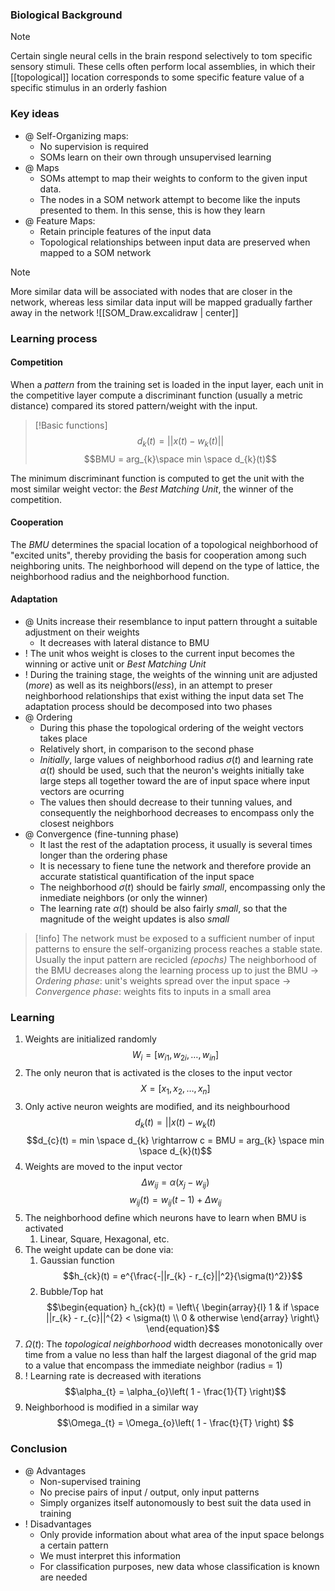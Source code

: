 ### Biological Background

> [!note]
> Certain single neural cells in the brain respond selectively to tom specific sensory stimuli.  These cells often perform local assemblies, in which their [[topological]] location corresponds to some specific feature value of a specific stimulus in an orderly fashion

### Key ideas
* @ Self-Organizing maps:
	* No supervision is required
	* SOMs learn on their own through unsupervised learning
* @ Maps
	* SOMs attempt to map their weights  to conform to the given input data. 
	* The nodes in a SOM network attempt to become like the inputs presented to them.  In this sense, this is how they learn
* @ Feature Maps:
	* Retain principle features of the input data
	* Topological relationships between input data are preserved when mapped to a SOM network

> [!note]
> More similar data will be associated with nodes that are closer in the network, whereas less similar data input will be mapped gradually farther away in the network
> ![[SOM_Draw.excalidraw | center]]
> 

### Learning process

#### Competition
When a *pattern* from the training set is loaded in the input layer, each unit in the competitive layer compute a discriminant function (usually a metric distance) compared its stored pattern/weight with the input.
>[!Basic functions]
$$d_{k}(t) = ||x(t) - w_{k}(t)||$$
$$BMU = arg_{k}\space min \space d_{k}(t)$$

The minimum discriminant function is computed to get the unit with the most similar weight vector: the *Best Matching Unit*, the winner of the competition.
#### Cooperation
The *BMU* determines the spacial location of a topological neighborhood of "excited units", thereby providing the basis for cooperation among such neighboring units.
The neighborhood will depend on the type of lattice, the neighborhood radius and the neighborhood function.
#### Adaptation
- @ Units increase their resemblance to input pattern throught a suitable adjustment on their weights 
	- It decreases with lateral distance to BMU
- ! The unit whos weight is closes to the current input becomes the winning or active unit or *Best Matching Unit*
- ! During the training stage, the weights of the winning unit are adjusted (*more*) as well as its neighbors(*less*), in an attempt to preser neighborhood relationships that exist withing the input data set
The adaptation process should be decomposed into two phases
- @ Ordering
	- During this phase the topological ordering of the weight vectors takes place
	- Relatively short, in comparison to the second phase
	- *Initially*, large values of neighborhood radius $\sigma (t)$ and learning rate $\alpha (t)$ should be used, such that the neuron's weights initially take large steps all together toward the are of input space where input vectors are ocurring
	- The values then should decrease to their tunning values, and consequently the neighborhood decreases to encompass only the closest neighbors
- @ Convergence (fine-tunning phase)
	- It last the rest of the adaptation process, it usually is several times longer than the ordering phase
	- It is necessary to fiene tune the network and therefore provide an accurate statistical quantification of the input space
	- The neighborhood $\sigma (t)$ should be fairly *small*, encompassing only the inmediate neighbors (or only the winner)
	- The learning rate $\alpha (t)$ should be also fairly *small*, so that the magnitude of the weight updates is also *small*
>[!info]
 The network must be exposed to a sufficient number of input patterns to ensure the self-organizing process reaches a stable state. 
 Usually the input pattern are recicled *(epochs)*
The neighborhood of the BMU decreases along the learning process up to just the BMU 
-> *Ordering phase*: unit's weights spread over the input space 
-> *Convergence phase*: weights fits to inputs in a small area

### Learning
1. Weights are initialized randomly
$$W_{i}=[w_{i1}, w_{2i}, \dots, w_{in}]$$
2. The only neuron that is activated is the closes to the input vector $$X = [x_{1}, x_{2}, \dots, x_{n}]$$
3. Only active neuron weights are modified, and its neighbourhood $$d_{k}(t) = ||x(t)-w_{k}(t)$$$$d_{c}(t) = min \space d_{k} \rightarrow c = BMU = arg_{k} \space min \space d_{k}(t)$$
4. Weights are moved to the input vector $$\Delta w_{ij} = \alpha (x_{j} - w_{ij})$$ $$w_{ij}(t) = w_{ij}(t-1) + \Delta w_{ij}$$
5. The neighborhood define which neurons have to learn when BMU is activated
	1. Linear, Square, Hexagonal, etc.
6. The weight update can be done via:
	1. Gaussian function $$h_{ck}(t) = e^{\frac{-||r_{k} - r_{c}||^2}{\sigma(t)^2}}$$
	2. Bubble/Top hat $$\begin{equation}
h_{ck}(t) = \left\{ \begin{array}{l} 
1 & if \space ||r_{k} - r_{c}||^{2} < \sigma(t) \\
0 & otherwise
\end{array} \right\}
\end{equation}$$
7. $\Omega(t)$: The *topological neighborhood* width decreases monotonically over time from a value no less than half the largest diagonal of the grid map to a value that encompass the immediate neighbor (radius = 1)
8. ! Learning rate is decreased with iterations $$\alpha_{t} = \alpha_{o}\left( 1 - \frac{1}{T} \right)$$
9. Neighborhood is modified in a similar way $$\Omega_{t} = \Omega_{o}\left( 1 - \frac{t}{T} \right) $$
### Conclusion
* @ Advantages
	* Non-supervised training
	* No precise pairs of input / output, only input patterns
	* Simply organizes itself autonomously to best suit the data used in training
* ! Disadvantages
	* Only provide information about what area of the input space belongs a certain pattern
	* We must interpret this information
	* For classification purposes, new data whose classification is known are needed


 



